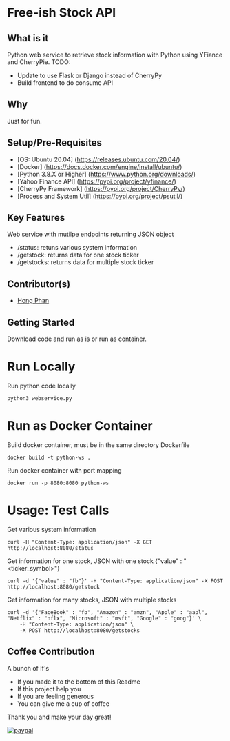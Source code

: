 # Free-ish Stock API

## What is it
Python web service to retrieve stock information with Python using YFiance and CherryPie. 
TODO: 
* Update to use Flask or Django instead of CherryPy
* Build frontend to do consume API


## Why
Just for fun.


## Setup/Pre-Requisites
- [OS: Ubuntu 20.04] (https://releases.ubuntu.com/20.04/)
- [Docker] (https://docs.docker.com/engine/install/ubuntu/)
- [Python 3.8.X or Higher] (https://www.python.org/downloads/)
- [Yahoo Finance API] (https://pypi.org/project/yfinance/)
- [CherryPy Framework] (https://pypi.org/project/CherryPy/)
- [Process and System Util] (https://pypi.org/project/psutil/)


## Key Features 
Web service with mutilpe endpoints returning JSON object
* /status: retuns various system information
* /getstock: returns data for one stock ticker
* /getstocks: returns data for multiple stock ticker


## Contributor(s)
- [Hong Phan](mailto:lhvphan@gmail.com)


## Getting Started
Download code and run as is or run as container. 


# Run Locally 
Run python code locally
```
python3 webservice.py
```


# Run as Docker Container
Build docker container, must be in the same directory Dockerfile
```
docker build -t python-ws .
```

Run docker container with port mapping
```
docker run -p 8080:8080 python-ws
```


# Usage: Test Calls
Get various system information
```
curl -H "Content-Type: application/json" -X GET http://localhost:8080/status
```

Get information for one stock, JSON with one stock {"value" : "<ticker_symbol>"}
```
curl -d '{"value" : "fb"}' -H "Content-Type: application/json" -X POST http://localhost:8080/getstock
```

Get information for many stocks, JSON with multiple stocks
```
curl -d '{"FaceBook" : "fb", "Amazon" : "amzn", "Apple" : "aapl", "Netflix" : "nflx", "Microsoft" : "msft", "Google" : "goog"}' \
    -H "Content-Type: application/json" \
    -X POST http://localhost:8080/getstocks
```


## Coffee Contribution
A bunch of If's
* If you made it to the bottom of this Readme
* If this project help you
* If you are feeling generous
* You can give me a cup of coffee 

Thank you and make your day great! 

[![paypal](https://www.paypalobjects.com/en_US/i/btn/btn_donateCC_LG.gif)](https://www.paypal.com/donate/?hosted_button_id=9GKGUVF5WVM4G)